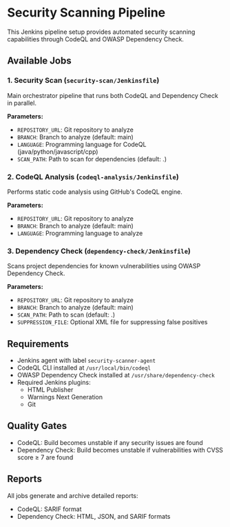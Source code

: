 # Security Scanning Pipeline

This Jenkins pipeline setup provides automated security scanning capabilities through CodeQL and OWASP Dependency Check.

## Available Jobs

### 1. Security Scan (`security-scan/Jenkinsfile`)
Main orchestrator pipeline that runs both CodeQL and Dependency Check in parallel.

**Parameters:**
- `REPOSITORY_URL`: Git repository to analyze
- `BRANCH`: Branch to analyze (default: main)
- `LANGUAGE`: Programming language for CodeQL (java/python/javascript/cpp)
- `SCAN_PATH`: Path to scan for dependencies (default: .)

### 2. CodeQL Analysis (`codeql-analysis/Jenkinsfile`)
Performs static code analysis using GitHub's CodeQL engine.

**Parameters:**
- `REPOSITORY_URL`: Git repository to analyze
- `BRANCH`: Branch to analyze (default: main)
- `LANGUAGE`: Programming language to analyze

### 3. Dependency Check (`dependency-check/Jenkinsfile`)
Scans project dependencies for known vulnerabilities using OWASP Dependency Check.

**Parameters:**
- `REPOSITORY_URL`: Git repository to analyze
- `BRANCH`: Branch to analyze (default: main)
- `SCAN_PATH`: Path to scan (default: .)
- `SUPPRESSION_FILE`: Optional XML file for suppressing false positives

## Requirements

- Jenkins agent with label `security-scanner-agent`
- CodeQL CLI installed at `/usr/local/bin/codeql`
- OWASP Dependency Check installed at `/usr/share/dependency-check`
- Required Jenkins plugins:
  - HTML Publisher
  - Warnings Next Generation
  - Git

## Quality Gates

- CodeQL: Build becomes unstable if any security issues are found
- Dependency Check: Build becomes unstable if vulnerabilities with CVSS score ≥ 7 are found

## Reports

All jobs generate and archive detailed reports:
- CodeQL: SARIF format
- Dependency Check: HTML, JSON, and SARIF formats 